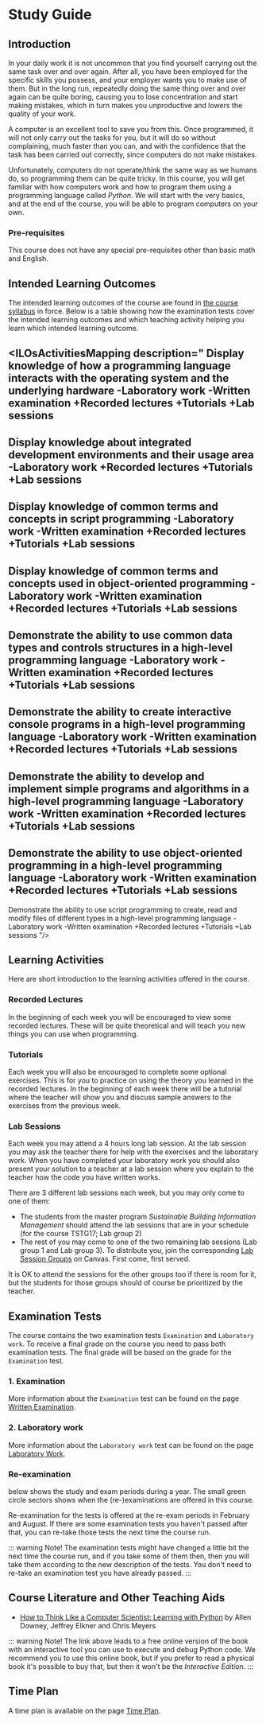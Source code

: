 # Study Guide
<StudyGuideInfo
    course-name="Introduction to Script Programming"
    ladok-code="TSPG17 | TSTG17"
    credits="7.5"
    course-coordinator="Patrick Riehmann, Björn Praestegaard Larsen"
    examiner="Patrick Riehmann, Björn Praestegaard Larsen"
    canvasCourseId="10269"
/>

## Introduction
In your daily work it is not uncommon that you find yourself carrying out the same task over and over again. After all, you have been employed for the specific skills you possess, and your employer wants you to make use of them. But in the long run, repeatedly doing the same thing over and over again can be quite boring, causing you to lose concentration and start making mistakes, which in turn makes you unproductive and lowers the quality of your work.

A computer is an excellent tool to save you from this. Once programmed, it will not only carry out the tasks for you, but it will do so without complaining, much faster than you can, and with the confidence that the task has been carried out correctly, since computers do not make mistakes.

Unfortunately, computers do not operate/think the same way as we humans do, so programming them can be quite tricky. In this course, you will get familiar with how computers work and how to program them using a programming language called *Python*. We will start with the very basics, and at the end of the course, you will be able to program computers on your own.

### Pre-requisites
This course does not have any special pre-requisites other than basic math and English.

<!--## Teachers
 ### Peter Larsson-Green
<Teacher
    name="Peter Larsson-Green"
    photo="peter-larsson-green.jpeg"
    :roles='["Course coordinator", "examiner", "lecturer", "lab assistant"]'
    description="Has studied and followed the development of the web since 2004 and received his Master of Science in Computer Science at Linköping University in 2014. He has been working as programming teacher (part time) since 2010 at both Linköping University and Jönköping University."
    email="Peter.Larsson-Green@ju.se"
    phone="036 - 10 17 35"
    website="https://ju.se/en/personinfo.html?sign=LarPet"
/>

### Eveline Ingesson
<Teacher
    name="Eveline Ingesson"
    photo="eveline-ingesson.jpeg"
    :roles='["Lab assistant"]'
    description="Graduated User Experience Design student now working as teacher at JU."
    email="eveline.ingesson@ju.se"
    phone=""
    website="https://ju.se/en/personinfo.html?sign=ingeve"
/>

### Kyrollos Ceriacous
<Teacher
    name="Kyrollos Ceriacous"
    photo="kyrollos-ceriacous.jpeg"
    :roles='["Lab assistant"]'
    description="Third year student at the Software Engineering and Mobile Platforms Program studying his bachelor degree."
/> -->

## Intended Learning Outcomes
The intended learning outcomes of the course are found in [the course syllabus](course-syllabus/) in force. Below is a table showing how the examination tests cover the intended learning outcomes and which teaching activity helping you learn which intended learning outcome. 

<ILOsActivitiesMapping description="
Display knowledge of how a programming language interacts with the operating system and the underlying hardware
-Laboratory work
-Written examination
+Recorded lectures
+Tutorials
+Lab sessions
---
Display knowledge about integrated development environments and their usage area
-Laboratory work
+Recorded lectures
+Tutorials
+Lab sessions
---
Display knowledge of common terms and concepts in script programming
-Laboratory work
-Written examination
+Recorded lectures
+Tutorials
+Lab sessions
---
Display knowledge of common terms and concepts used in object-oriented programming
-Laboratory work
-Written examination
+Recorded lectures
+Tutorials
+Lab sessions
---
Demonstrate the ability to use common data types and controls structures in a high-level programming language
-Laboratory work
-Written examination
+Recorded lectures
+Tutorials
+Lab sessions
---
Demonstrate the ability to create interactive console programs in a high-level programming language
-Laboratory work
-Written examination
+Recorded lectures
+Tutorials
+Lab sessions
---
Demonstrate the ability to develop and implement simple programs and algorithms in a high-level programming language
-Laboratory work
-Written examination
+Recorded lectures
+Tutorials
+Lab sessions
---
Demonstrate the ability to use object-oriented programming in a high-level programming language
-Laboratory work
-Written examination
+Recorded lectures
+Tutorials
+Lab sessions
---
Demonstrate the ability to use script programming to create, read and modify files of different types in a high-level programming language
-Laboratory work
-Written examination
+Recorded lectures
+Tutorials
+Lab sessions
"/>

## Learning Activities
Here are short introduction to the learning activities offered in the course.

### Recorded Lectures
In the beginning of each week you will be encouraged to view some recorded lectures. These will be quite theoretical and will teach you new things you can use when programming.

### Tutorials
Each week you will also be encouraged to complete some optional exercises. This is for you to practice on using the theory you learned in the recorded lectures. In the beginning of each week there will be a tutorial where the teacher will show you and discuss sample answers to the exercises from the previous week.

### Lab Sessions
Each week you may attend a 4 hours long lab session. At the lab session you may ask the teacher there for help with the exercises and the laboratory work. When you have completed your laboratory work you should also present your solution to a teacher at a lab session where you explain to the teacher how the code you have written works.

There are 3 different lab sessions each week, but you may only come to one of them:

* The students from the master program *Sustainable Building Information Management* should attend the lab sessions that are in your schedule (for the course TSTG17; Lab group 2)
* The rest of you may come to one of the two remaining lab sessions (Lab group 1 and Lab group 3). To distribute you, join the corresponding [Lab Session Groups](https://ju.instructure.com/courses/6982/groups) on Canvas. First come, first served.

It is OK to attend the sessions for the other groups too if there is room for it, but the students for those groups should of course be prioritized by the teacher.


## Examination Tests
The course contains the two examination tests `Examination` and `Laboratory work`. To receive a final grade on the course you need to pass both examination tests. The final grade will be based on the grade for the `Examination` test.

### 1. Examination
More information about the `Examination` test can be found on the page [Written Examination](written-examination/).

### 2. Laboratory work
More information about the `Laboratory work` test can be found on the page [Laboratory Work](laboratory-work/).

### Re-examination
<FigureNumber /> below shows the study and exam periods during a year. The small green circle sectors shows when the (re-)examinations are offered in this course.

<AcademicYearFigure />

Re-examination for the tests is offered at the re-exam periods in February and August. If there are some examination tests you haven't passed after that, you can re-take those tests the next time the course run.

::: warning Note!
The examination tests might have changed a little bit the next time the course run, and if you take some of them then, then you will take them according to the new description of the tests. You don't need to re-take an examination test you have already passed.
:::

## Course Literature and Other Teaching Aids
* [How to Think Like a Computer Scientist: Learning with Python](https://runestone.academy/runestone/books/published/thinkcspy/index.html) by Allen Downey, Jeffrey Elkner and Chris Meyers

::: warning Note!
The link above leads to a free online version of the book with an interactive tool you can use to execute and debug Python code. We recommend you to use this online book, but if you prefer to read a physical book it's possible to buy that, but then it won't be the *Interactive Edition*.
:::

## Time Plan
A time plan is available on the page [Time Plan](time-plan/).